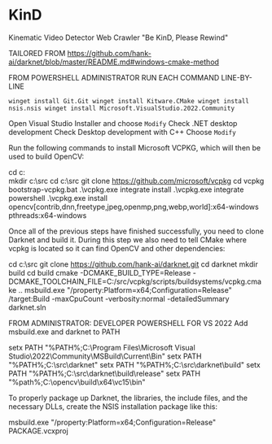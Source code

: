 # KinD
Kinematic Video Detector Web Crawler "Be KinD, Please Rewind"

TAILORED FROM https://github.com/hank-ai/darknet/blob/master/README.md#windows-cmake-method

FROM POWERSHELL ADMINISTRATOR
RUN EACH COMMAND LINE-BY-LINE

`winget install Git.Git
winget install Kitware.CMake
winget install nsis.nsis
winget install Microsoft.VisualStudio.2022.Community`


Open Visual Studio Installer and choose `Modify`
Check .NET desktop development
Check Desktop development with C++
Choose `Modify`


Run the following commands to install Microsoft VCPKG, which will then be used to build OpenCV:

cd c:\
mkdir c:\src
cd c:\src
git clone https://github.com/microsoft/vcpkg
cd vcpkg
bootstrap-vcpkg.bat
.\vcpkg.exe integrate install
.\vcpkg.exe integrate powershell
.\vcpkg.exe install opencv[contrib,dnn,freetype,jpeg,openmp,png,webp,world]:x64-windows pthreads:x64-windows


Once all of the previous steps have finished successfully, you need to clone Darknet and build it. During this step we also need to tell CMake where vcpkg is located so it can find OpenCV and other dependencies:

cd c:\src
git clone https://github.com/hank-ai/darknet.git
cd darknet
mkdir build
cd build
cmake -DCMAKE_BUILD_TYPE=Release -DCMAKE_TOOLCHAIN_FILE=C:/src/vcpkg/scripts/buildsystems/vcpkg.cmake ..
msbuild.exe "/property:Platform=x64;Configuration=Release" /target:Build -maxCpuCount -verbosity:normal -detailedSummary darknet.sln


FROM ADMINISTRATOR: DEVELOPER POWERSHELL FOR VS 2022 Add msbuild.exe and darknet to PATH

setx PATH "%PATH%;C:\Program Files\Microsoft Visual Studio\2022\Community\MSBuild\Current\Bin"
setx PATH "%PATH%;C:\src\darknet\"
setx PATH "%PATH%;C:\src\darknet\build"
setx PATH "%PATH%;C:\src\darknet\build\release"
setx PATH "%path%;C:\opencv\build\x64\vc15\bin"


To properly package up Darknet, the libraries, the include files, and the necessary DLLs, create the NSIS installation package like this: 	

msbuild.exe "/property:Platform=x64;Configuration=Release" PACKAGE.vcxproj
